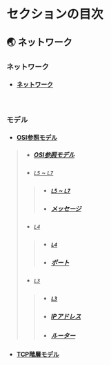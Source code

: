 # セクションの目次

## 🌏 ネットワーク

### ネットワーク

* #### [︎ネットワーク](https://hiroki-it.github.io/tech-notebook/network/network.html)

<br>

### モデル

* #### <u>︎OSI参照モデル</u>
> * ##### [︎OSI参照モデル](https://hiroki-it.github.io/tech-notebook/network/network_model_osi.html)
> * ##### <u>`L5` ~ `L7`</u>
> > * ##### [`L5` ~ `L7`](https://hiroki-it.github.io/tech-notebook/network/network_model_osi_l5_l7.html)
> > * ##### [メッセージ](https://hiroki-it.github.io/tech-notebook/network/network_model_osi_l5_l7_message.html)
> * ##### <u>`L4`</u>
> > * ##### [`L4`](https://hiroki-it.github.io/tech-notebook/network/network_model_osi_l4.html)
> > * ##### [ポート](https://hiroki-it.github.io/tech-notebook/network/network_model_osi_l4_port.html)
> * ##### <u>`L3`</u>
> > * ##### [`L3`](https://hiroki-it.github.io/tech-notebook/network/network_model_osi_l3.html)
> > * ##### [︎IPアドレス](https://hiroki-it.github.io/tech-notebook/network/network_model_osi_l3_ip_address.html)
> > * ##### [︎ルーター](https://hiroki-it.github.io/tech-notebook/network/network_model_osi_l3_router.html)

* #### [︎TCP階層モデル](https://hiroki-it.github.io/tech-notebook/network/network_model_tcp.html)

<br>
